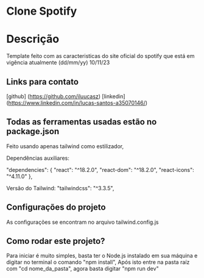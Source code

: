 # Clone Spotify

# Descrição

Template feito com as caracteristicas do site oficial do spotify que está em vigência atualmente (dd/mm/yy) 10/11/23

## Links para contato

[github] (https://github.com/iluucasz)
[linkedin] (https://www.linkedin.com/in/lucas-santos-a35070146/)

## Todas as ferramentas usadas estão no package.json

Feito usando apenas tailwind como estilizador,

Dependências auxiliares:

"dependencies": {
    "react": "^18.2.0",
    "react-dom": "^18.2.0",
    "react-icons": "^4.11.0"
  },

Versão do Tailwind:
 "tailwindcss": "^3.3.5",


## Configurações do projeto
 As configurações se encontram no arquivo tailwind.config.js


## Como rodar este projeto?

Para iniciar é muito simples, basta ter o Node.js instalado em sua máquina e digitar no terminal o comando "npm install", 
Após isto entre na pasta raíz com "cd nome_da_pasta",
agora basta digitar "npm run dev"